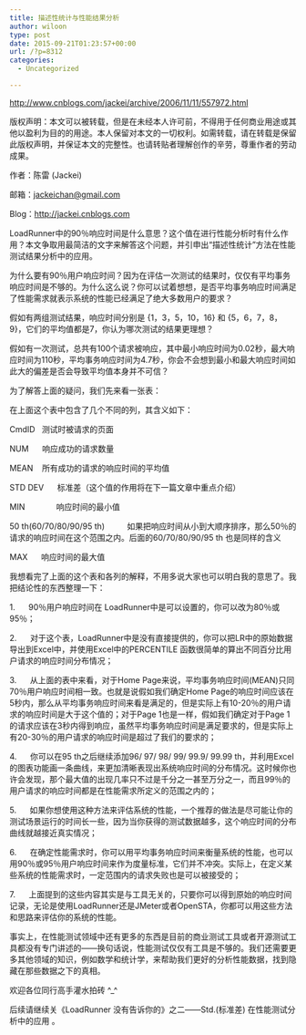 ```yaml
---
title: 描述性统计与性能结果分析
author: wiloon
type: post
date: 2015-09-21T01:23:57+00:00
url: /?p=8312
categories:
  - Uncategorized

---
```

http://www.cnblogs.com/jackei/archive/2006/11/11/557972.html

版权声明：本文可以被转载，但是在未经本人许可前，不得用于任何商业用途或其他以盈利为目的的用途。本人保留对本文的一切权利。如需转载，请在转载是保留此版权声明，并保证本文的完整性。也请转贴者理解创作的辛劳，尊重作者的劳动成果。

作者：陈雷 (Jackei)

邮箱：jackeichan@gmail.com

Blog：http://jackei.cnblogs.com

LoadRunner中的90％响应时间是什么意思？这个值在进行性能分析时有什么作用？本文争取用最简洁的文字来解答这个问题，并引申出“描述性统计”方法在性能测试结果分析中的应用。


为什么要有90％用户响应时间？因为在评估一次测试的结果时，仅仅有平均事务响应时间是不够的。为什么这么说？你可以试着想想，是否平均事务响应时间满足了性能需求就表示系统的性能已经满足了绝大多数用户的要求？

假如有两组测试结果，响应时间分别是 {1，3，5，10，16} 和 {5，6，7，8，9}，它们的平均值都是7，你认为哪次测试的结果更理想？

假如有一次测试，总共有100个请求被响应，其中最小响应时间为0.02秒，最大响应时间为110秒，平均事务响应时间为4.7秒，你会不会想到最小和最大响应时间如此大的偏差是否会导致平均值本身并不可信？

为了解答上面的疑问，我们先来看一张表：


在上面这个表中包含了几个不同的列，其含义如下：

CmdID   测试时被请求的页面

NUM      响应成功的请求数量

MEAN    所有成功的请求的响应时间的平均值

STD DEV      标准差（这个值的作用将在下一篇文章中重点介绍）

MIN              响应时间的最小值

50 th(60/70/80/90/95 th)          如果把响应时间从小到大顺序排序，那么50％的请求的响应时间在这个范围之内。后面的60/70/80/90/95 th 也是同样的含义

MAX      响应时间的最大值

我想看完了上面的这个表和各列的解释，不用多说大家也可以明白我的意思了。我把结论性的东西整理一下：

1.      90％用户响应时间在 LoadRunner中是可以设置的，你可以改为80％或95％；

2.      对于这个表，LoadRunner中是没有直接提供的，你可以把LR中的原始数据导出到Excel中，并使用Excel中的PERCENTILE 函数很简单的算出不同百分比用户请求的响应时间分布情况；

3.      从上面的表中来看，对于Home Page来说，平均事务响应时间(MEAN)只同70％用户响应时间相一致。也就是说假如我们确定Home Page的响应时间应该在5秒内，那么从平均事务响应时间来看是满足的，但是实际上有10-20％的用户请求的响应时间是大于这个值的；对于Page 1也是一样，假如我们确定对于Page 1 的请求应该在3秒内得到响应，虽然平均事务响应时间是满足要求的，但是实际上有20-30％的用户请求的响应时间是超过了我们的要求的；

4.      你可以在95 th之后继续添加96/ 97/ 98/ 99/ 99.9/ 99.99 th，并利用Excel的图表功能画一条曲线，来更加清晰表现出系统响应时间的分布情况。这时候你也许会发现，那个最大值的出现几率只不过是千分之一甚至万分之一，而且99％的用户请求的响应时间都是在性能需求所定义的范围之内的；

5.      如果你想使用这种方法来评估系统的性能，一个推荐的做法是尽可能让你的测试场景运行的时间长一些，因为当你获得的测试数据越多，这个响应时间的分布曲线就越接近真实情况；

6.      在确定性能需求时，你可以用平均事务响应时间来衡量系统的性能，也可以用90％或95％用户响应时间来作为度量标准，它们并不冲突。实际上，在定义某些系统的性能需求时，一定范围内的请求失败也是可以被接受的；

7.      上面提到的这些内容其实是与工具无关的，只要你可以得到原始的响应时间记录，无论是使用LoadRunner还是JMeter或者OpenSTA，你都可以用这些方法和思路来评估你的系统的性能。


事实上，在性能测试领域中还有更多的东西是目前的商业测试工具或者开源测试工具都没有专门讲述的——换句话说，性能测试仅仅有工具是不够的。我们还需要更多其他领域的知识，例如数学和统计学，来帮助我们更好的分析性能数据，找到隐藏在那些数据之下的真相。
  
欢迎各位同行高手灌水拍砖 ^_^


后续请继续关《LoadRunner 没有告诉你的》之二——Std.(标准差) 在性能测试分析中的应用 。